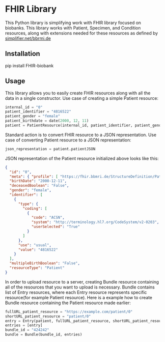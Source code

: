 # FHIR Library

This Python library is simplifying work with FHIR library focused on biobanks.
This library works with Patient, Specimen, and Condition resources, along with
extensions needed for these resources as defined by [simplifier.net/bbrmi.de](https://simplifier.net/bbmri.de)

## Installation
pip install FHIR-biobank

## Usage
This library allows you to easily create FHIR resources along with all the data in a single constructor.
Use case of creating a simple Patient resource:
```python
internal_id = "0"
patient_identifier = "4816522"
patient_gender = "female"
patient_birthdate = date(2000, 12, 11)
patient = PatientResource(internal_id, patient_identifier, patient_gender, patient_birthdate)
```

Standard action is to convert FHIR resource to a JSON representation.
Use case of converting Patient resource to a JSON representation:

```python
json_representation = patient.patientJSON
```

JSON representation of the Patient resource initialized above looks like this:
```json
{
  "id": "0",
  "meta": { "profile": [ "https://fhir.bbmri.de/StructureDefinition/Patient" ] },
  "birthDate": "2000-12-11",
  "deceasedBoolean": "False",
  "gender": "female",
  "identifier": [
    {
      "type": {
        "coding": [
          {
            "code": "ACSN",
            "system": "http://terminology.hl7.org/CodeSystem/v2-0203",
            "userSelected": "True"
          }
        ]
      },
      "use": "usual",
      "value": "4816522"
    }
  ],
  "multipleBirthBoolean": "False",
  "resourceType": "Patient"
}
```
In order to upload resource to a server, creating Bundle resource containing all of the resources that you want to upload is necessary.
Bundle contains list of Entry resources, where each Entry resource represents specific resource(for example Patient resource).
Here is a example how to create Bundle resource containing the Patient resource made earlier:

```python
fullURL_patient_resource = "https://example.com/patient/0"
shortURL_patient_resource = "patient/0"
entry = Entry(patient, fullURL_patient_resource, shortURL_patient_resource)
entries = [entry]
bundle_id = "424242"
bundle = Bundle(bundle_id, entries)
```

